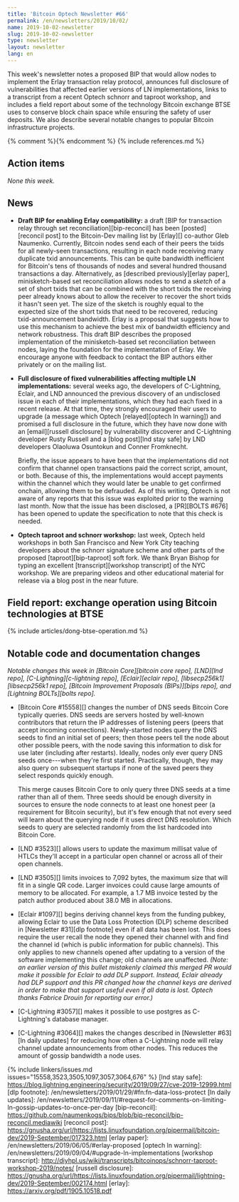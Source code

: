 ```yaml
---
title: 'Bitcoin Optech Newsletter #66'
permalink: /en/newsletters/2019/10/02/
name: 2019-10-02-newsletter
slug: 2019-10-02-newsletter
type: newsletter
layout: newsletter
lang: en
---
```

This week's newsletter notes a proposed BIP that would allow nodes to
implement the Erlay transaction relay protocol, announces full
disclosure of vulnerabilities that affected earlier versions of LN
implementations, links to a transcript from a recent Optech schnorr
and taproot workshop, and includes a field report about some of the
technology Bitcoin exchange BTSE uses to conserve block chain
space while ensuring the safety of user deposits.  We also
describe several notable changes to popular Bitcoin infrastructure
projects.

{% comment %}<!-- include references.md below the fold but above any Jekyll/Liquid variables-->{% endcomment %}
{% include references.md %}

## Action items

*None this week.*

## News

- **Draft BIP for enabling Erlay compatibility:** a draft [BIP for
  transaction relay through set reconciliation][bip-reconcil] has been
  [posted][reconcil post] to the Bitcoin-Dev mailing list by [Erlay][]
  co-author Gleb Naumenko.  Currently, Bitcoin nodes send each of their
  peers the txids for all newly-seen transactions, resulting in each
  node receiving many duplicate txid announcements.  This can be quite
  bandwidth inefficient for Bitcoin's tens of thousands of nodes and
  several hundred thousand transactions a day.  Alternatively, as [described
  previously][erlay paper], minisketch-based set reconciliation allows
  nodes to send a *sketch* of a set of short txids that can be combined
  with the short txids the receiving peer already knows about to allow the
  receiver to recover the short txids it hasn't seen yet.  The size of the
  sketch is roughly equal to the expected size of the short txids that need to
  be recovered, reducing txid-announcement bandwidth.  Erlay is a
  proposal that suggests how to use this mechanism to achieve the best
  mix of bandwidth efficiency and network robustness.  This draft BIP
  describes the proposed implementation of the minisketch-based set
  reconciliation between nodes, laying the foundation for the
  implementation of Erlay.  We encourage anyone with feedback to contact
  the BIP authors either privately or on the mailing list.

- **Full disclosure of fixed vulnerabilities affecting multiple LN implementations:**
  several weeks ago, the developers of C-Lightning,
  Eclair, and LND announced the previous discovery of an undisclosed
  issue in each of their implementations, which they had each fixed in a
  recent release.  At that time, they strongly encouraged their users to
  upgrade (a message which Optech [relayed][optech ln warning]) and
  promised a full disclosure in the future, which they have now done
  with an [email][russell disclosure] by vulnerability discoverer and
  C-Lightning developer Rusty Russell and a [blog post][lnd stay safe]
  by LND developers Olaoluwa Osuntokun and Conner Fromknecht.

  Briefly, the issue appears to have been that the implementations did not
  confirm that channel open transactions paid the correct script,
  amount, or both.  Because of this, the implementations would accept
  payments within the channel which they would later be unable to get
  confirmed onchain, allowing them to be defrauded.  As of this writing,
  Optech is not aware of any reports that this issue was exploited
  prior to the warning last month.  Now that the issue has
  been disclosed, a [PR][BOLTS #676] has been opened to update the
  specification to note that this check is needed.

- **Optech taproot and schnorr workshop:** last week, Optech held workshops in
  both San Francisco and New York City teaching developers about the
  schnorr signature scheme and other parts of the proposed
  [taproot][bip-taproot] soft fork.  We thank Bryan Bishop for typing an
  excellent [transcript][workshop transcript] of the NYC workshop.  We
  are preparing videos and other educational material for release via a
  blog post in the near future.

## Field report: exchange operation using Bitcoin technologies at BTSE

{% include articles/dong-btse-operation.md %}

## Notable code and documentation changes

*Notable changes this week in [Bitcoin Core][bitcoin core repo],
[LND][lnd repo], [C-Lightning][c-lightning repo], [Eclair][eclair repo],
[libsecp256k1][libsecp256k1 repo], [Bitcoin Improvement Proposals
(BIPs)][bips repo], and [Lightning BOLTs][bolts repo].*

- [Bitcoin Core #15558][] changes the number of DNS seeds Bitcoin Core
  typically queries.  DNS seeds are servers hosted by well-known
  contributors that return the IP addresses of listening peers (peers
  that accept incoming connections).  Newly-started nodes query the DNS
  seeds to find an initial set of peers; then those peers tell the node
  about other possible peers, with the node saving this information to
  disk for use later (including after restarts).  Ideally, nodes only
  ever query DNS seeds once---when they're first started.  Practically,
  though, they may also query on subsequent startups if none of the
  saved peers they select responds quickly enough.

  This merge causes Bitcoin Core to only query three DNS seeds at a
  time rather than all of them.  Three seeds should be enough
  diversity in sources to ensure the node connects to at least one
  honest peer (a requirement for Bitcoin security), but it's few enough
  that not every seed will learn about the querying node if it uses
  direct DNS resolution.  Which seeds to query are selected randomly
  from the list hardcoded into Bitcoin Core.

- [LND #3523][] allows users to update the maximum millisat value of
  HTLCs they'll accept in a particular open channel or across all of
  their open channels.

- [LND #3505][] limits invoices to 7,092 bytes, the maximum size that
  will fit in a single QR code.  Larger invoices could cause large
  amounts of memory to be allocated.  For example, a 1.7 MB invoice
  tested by the patch author produced about 38.0 MB in allocations.

- [Eclair #1097][] begins deriving channel keys from the funding pubkey,
  allowing Eclair to use the Data Loss Protection (DLP) scheme described
  in [Newsletter #31][dlp footnote] even if all data has been lost.
  This does require the user recall the node they opened their channel
  with and find the channel id (which is public information for public
  channels).
  This only applies to new channels
  opened after updating to a version of the software implementing this
  change; old channels are unaffected.  *(Note: an earlier version of
  this bullet mistakenly claimed this merged PR would make it possible
  for Eclair to add DLP support.  Instead, Eclair already had DLP
  support and this PR changed how the channel keys are derived in order
  to make that support useful even if all data is lost.  Optech thanks
  Fabrice Drouin for reporting our error.)*

- [C-Lightning #3057][] makes it possible to use postgres as
  C-Lightning's database manager.

- [C-Lightning #3064][] makes the changes described in [Newsletter
  #63][ln daily updates] for reducing how often a C-Lightning node will
  relay channel update announcements from other nodes.  This reduces the
  amount of gossip bandwidth a node uses.

{% include linkers/issues.md issues="15558,3523,3505,1097,3057,3064,676" %}
[lnd stay safe]: https://blog.lightning.engineering/security/2019/09/27/cve-2019-12999.html
[dlp footnote]: /en/newsletters/2019/01/29/#fn:fn-data-loss-protect
[ln daily updates]: /en/newsletters/2019/09/11/#request-for-comments-on-limiting-ln-gossip-updates-to-once-per-day
[bip-reconcil]: https://github.com/naumenkogs/bips/blob/bip-reconcil/bip-reconcil.mediawiki
[reconcil post]: https://gnusha.org/url/https://lists.linuxfoundation.org/pipermail/bitcoin-dev/2019-September/017323.html
[erlay paper]: /en/newsletters/2019/06/05/#erlay-proposed
[optech ln warning]: /en/newsletters/2019/09/04/#upgrade-ln-implementations
[workshop transcript]: http://diyhpl.us/wiki/transcripts/bitcoinops/schnorr-taproot-workshop-2019/notes/
[russell disclosure]: https://gnusha.org/url/https://lists.linuxfoundation.org/pipermail/lightning-dev/2019-September/002174.html
[erlay]: https://arxiv.org/pdf/1905.10518.pdf
